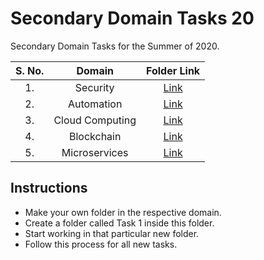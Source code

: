 # Secondary Domain Tasks 20

Secondary Domain Tasks for the Summer of 2020.

| S. No.| Domain | Folder Link |
|:----:|:----:|:----:|
|1.| Security | [Link](./Security)|
|2.| Automation | [Link](./Automation) |
|3.| Cloud Computing | [Link](./Cloud_Computing) |
|4.| Blockchain | [Link](./Blockchain) |
|5.| Microservices | [Link](./Microservices) |



## Instructions
- Make your own folder in the respective domain.
- Create a folder called Task 1 inside this folder.
- Start working in that particular new folder.
- Follow this process for all new tasks.